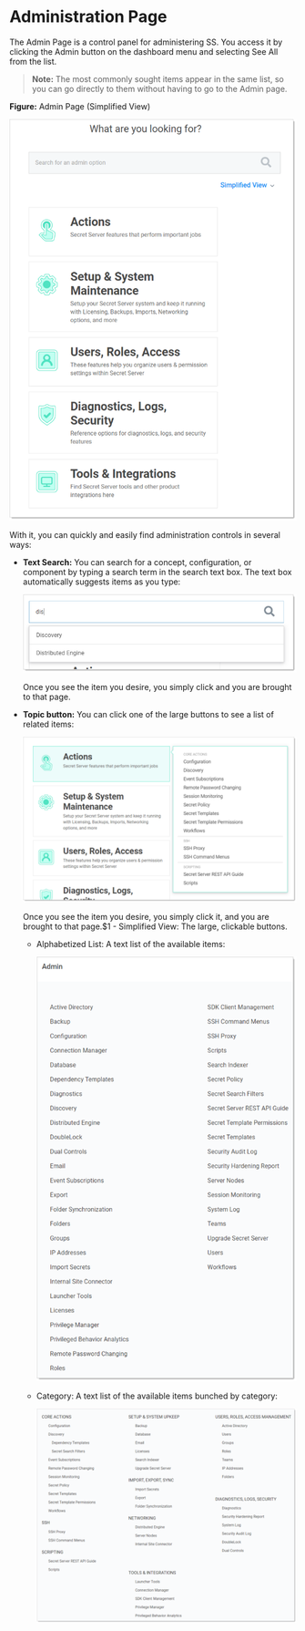 [title]: # (Administration Page)
[tags]: # (Administration Page)
[priority]: # (1000)

# Administration Page

The Admin Page is a control panel for administering SS. You access it by clicking the Admin button on the dashboard menu and selecting See All from the list.

> **Note:** The most commonly sought items appear in the same list, so you can go directly to them without having to go to the Admin page.

**Figure:** Admin Page (Simplified View)

![image-20191114142009435](images/image-20191114142009435.png)

With it, you can quickly and easily find administration controls in several ways:

- **Text Search:** You can search for a concept, configuration, or component by typing a search term in the search text box. The text box automatically suggests items as you type:

  ![image-20191115093820499](images/image-20191115093820499.png)

  Once you see the item you desire, you simply click and you are brought to that page.

- **Topic button:** You can click one of the large buttons to see a list of related items:

  ![image-20191115094054886](images/image-20191115094054886.png)

  Once you see the item you desire, you simply click it, and you are brought to that page.$1   - Simplified View: The large, clickable buttons.

  - Alphabetized List: A text list of the available items:

    ![image-20191115095040341](images/image-20191115095040341.png)

  - Category: A text list of the available items bunched by category:

    ![image-20191115095241630](images/image-20191115095241630.png)
